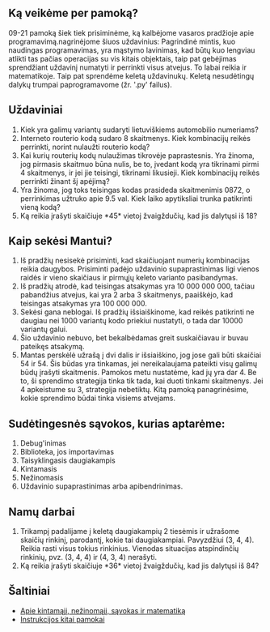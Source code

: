 ## Ką veikėme per pamoką?
09-21 pamoką šiek tiek prisiminėme, ką kalbėjome vasaros pradžioje apie programavimą.nagrinėjome šiuos uždavinius:
Pagrindinė mintis, kuo naudingas programavimas, yra mąstymo lavinimas, kad būtų kuo lengviau atlikti tas pačias operacijas su vis kitais objektais, taip pat gebėjimas sprendžiant uždavinį numatyti ir perrinkti visus atvejus. To labai reikia ir matematikoje.
Taip pat sprendėme keletą uždavinukų. Keletą nesudėtingų dalykų trumpai paprogramavome (žr. '.py' failus).

## Uždaviniai
1) Kiek yra galimų variantų sudaryti lietuviškiems automobilio numeriams?
2) Interneto routerio kodą sudaro 8 skaitmenys. Kiek kombinacijų reikės perrinkti, norint nulaužti routerio kodą?
3) Kai kurių routerių kodų nulaužimas tikrovėje paprastesnis. Yra žinoma, jog pirmasis skaitmuo būna nulis, be to, įvedant kodą yra tikrinami pirmi 4 skaitmenys, ir jei jie teisingi, tikrinami likusieji. Kiek kombinacijų reikės perrinkti žinant šį apėjimą?
4) Yra žinoma, jog toks teisingas kodas prasideda skaitmenimis 0872, o perrinkimas užtruko apie 9.5 val. Kiek laiko apytiksliai trunka patikrinti vieną kodą?
5) Ką reikia įrašyti skaičiuje \*45\* vietoj žvaigždučių, kad jis dalytųsi iš 18? 

## Kaip sekėsi Mantui?

1) Iš pradžių nesisekė prisiminti, kad skaičiuojant numerių kombinacijas reikia daugybos. Prisiminti padėjo uždavinio supaprastinimas ligi vienos raidės ir vieno skaičiaus ir pirmųjų keleto varianto pasibandymas.
2) Iš pradžių atrodė, kad teisingas atsakymas yra 10 000 000 000, tačiau pabandžius atvejus, kai yra 2 arba 3 skaitmenys, paaiškėjo, kad teisingas atsakymas yra 100 000 000. 
3) Sekėsi gana neblogai. Iš pradžių išsiaiškinome, kad reikės patikrinti ne daugiau nei 1000 variantų kodo priekiui nustatyti, o tada dar 10000 variantų galui. 
4) Šio uždavinio nebuvo, bet bekalbėdamas greit suskaičiavau ir buvau pateikęs atsakymą.
5) Mantas perskėlė užrašą į dvi dalis ir išsiaiškino, jog jose gali būti skaičiai 54 ir 54. Šis būdas yra tinkamas, jei nereikalaujama pateikti visų galimų būdų įrašyti skaitmenis. Pamokos metu nustatėme, kad jų yra dar 4. Be to, ši sprendimo strategija tinka tik tada, kai duoti tinkami skaitmenys. Jei 4 apkeistume su 3, strategija nebetiktų. Kitą pamoką panagrinėsime, kokie sprendimo būdai tinka visiems atvejams.

## Sudėtingesnės sąvokos, kurias aptarėme:
1) Debug'inimas
2) Biblioteka, jos importavimas
3) Taisyklingasis daugiakampis
4) Kintamasis 
5) Nežinomasis
6) Uždavinio supaprastinimas arba apibendrinimas.

## Namų darbai
1) Trikampį padalijame į keletą daugiakampių 2 tiesėmis ir užrašome skaičių rinkinį, parodantį, kokie tai daugiakampiai. Pavyzdžiui (3, 4, 4).
Reikia rasti visus tokius rinkinius. Vienodas situacijas atspindinčių rinkinių, pvz. (3, 4, 4) ir (4, 3, 4) nerašyti.
2) Ką reikia įrašyti skaičiuje \*36\* vietoj žvaigždučių, kad jis dalytųsi iš 84?

## Šaltiniai
* [Apie kintamąjį, nežinomąjį, sąvokas ir matematiką](https://klevas.mif.vu.lt/~rimasn/Matematinė%20analizė/analizes%20ivadas.pdf)
* [Instrukcijos kitai pamokai](https://github.com/loijord/Mantui)